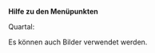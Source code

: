 **Hilfe zu den Menüpunkten**

<div class="flex flex-row">
<label class="font-bold" for="rgQuartalAuswahl">Quartal:</label>
<svws-ui-radio-group id="rgQuartalAuswahl" :row="true">
		<svws-ui-radio-option name="rgQuartalAuswahl" label="Beide" value="0" />
		<svws-ui-radio-option name="rgQuartalAuswahl" label="1." value="1" />
		<svws-ui-radio-option name="rgQuartalAuswahl" label="2." value="2" />
</svws-ui-radio-group>
</div>

Es können auch Bilder verwendet werden.